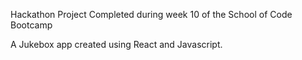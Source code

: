 Hackathon Project Completed during week 10 of the School of Code Bootcamp

A Jukebox app created using React and Javascript.
